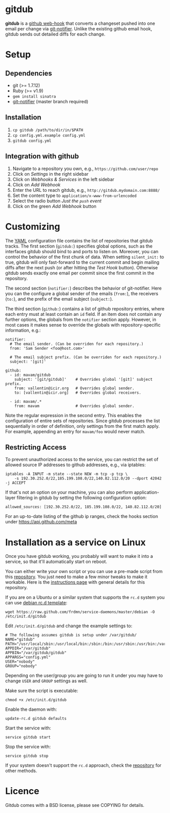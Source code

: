 gitdub
======

**gitdub** is a [github web-hook][post-receive-hook] that converts a
changeset pushed into one email per change via [git-notifier][git-notifier].
Unlike the existing github email hook, gitdub sends out detailed diffs for each
change.

Setup
=====

Dependencies
------------

  - git (>= 1.7.12)
  - Ruby (>= v1.9)
  - `gem install sinatra`
  - [git-notifier][git-notifier] (master branch required)

Installation
------------

  1. `cp gitdub /path/to/dir/in/$PATH`
  1. `cp config.yml.example config.yml`
  1. `gitdub config.yml`

Integration with github
-----------------------

  1. Navigate to a repository you own, e.g., `https://github.com/user/repo`
  1. Click on *Settings* in the right sidebar
  1. Click on *Webhooks & Services* in the left sidebar
  1. Click on *Add Webhook*
  1. Enter the URL to reach gitdub, e.g., `http://gitdub.mydomain.com:8888/`
  1. Set the content type to `application/x-www-from-urlencoded`
  1. Select the radio button *Just the `push` event*
  1. Click on the green *Add Webhook* button

Customizing
===========

The [YAML](http://www.yaml.org) configuration file contains the list of
repositories that gitdub tracks. The first section (`gitdub:`) specifies global
options, such as the interfaces gitdub should bind to and ports to listen on. 
Moreover, you can control the behavior of the first chunk of data. When setting
`silent_init:` to true, gitdub will only fast-forward to the current commit and
begin mailing diffs after the next push (or after hitting the *Test Hook*
button). Otherwise gitdub sends exactly one email per commit since the first
commit in the repository.

The second section (`notifier:`) describes the behavior of git-notifier. Here you
can the configure a global sender of the emails (`from:`), the receivers
(`to:`), and the prefix of the email subject (`subject:`).

The third section (`github:`) contains a list of github repository entries,
where each entry must at least contain an `id` field. If an item does not
contain any further options, the globals from the `notifier` section apply.
However, in most cases it makes sense to override the globals with
repository-specific information, e.g.:

    notifier:
      # The email sender. (Can be overriden for each repository.)
      from: 'Sam Sender <foo@host.com>'

      # The email subject prefix. (Can be overriden for each repository.)
      subject: '[git]'

    github:
      - id: mavam/gitdub
        subject: '[git/gitdub]'    # Overrides global '[git]' subject prefix.
        from: vallentin@icir.org   # Overrides global sender.
        to: [vallentin@icir.org]   # Overrides global receivers.

      - id: mavam/.*
        from: mavam                # Overrides global sender.

Note the regular expression in the second entry. This enables the configuration
of entire sets of repositories. Since gitdub processes the list sequentially in
order of definition, only settings from the first match apply. For example,
appending an entry for `mavam/foo` would never match.

Restricting Access
------------------

To prevent unauthorized access to the service, you can restrict the set of
allowed source IP addresses to github addresses, e.g., via iptables:

    iptables -A INPUT -m state --state NEW -m tcp -p tcp \
        -s 192.30.252.0/22,185.199.108.0/22,140.82.112.0/20 --dport 42042 -j ACCEPT

If that's not an option on your machine, you can also perform application-layer
filtering in gitdub by setting the following configuration option:

    allowed_sources: [192.30.252.0/22, 185.199.108.0/22, 140.82.112.0/20]

For an up-to-date listing of the github ip ranges, check the hooks section under 
https://api.github.com/meta 

Installation as a service on Linux
==================================
Once you have gitdub working, you probably will want to make it into a service, so that it'll automatically start on reboot.

You can either write your own script or you can use a pre-made script from this [repository](https://github.com/frdmn/service-daemons/). You just need to make a few minor tweaks to make it workable. Here is the [instructions page](https://blog.frd.mn/how-to-set-up-proper-startstop-services-ubuntu-debian-mac-windows/) with general details for this repository.

If you are on a Ubuntu or a similar system that supports the `rc.d` system you can use [debian rc.d template](https://github.com/frdmn/service-daemons/blob/master/debian):

    wget https://raw.github.com/frdmn/service-daemons/master/debian -O /etc/init.d/gitdub

Edit `/etc/init.d/gitdub` and change the example settings to:

    # The following assumes gitdub is setup under /var/gitdub/
    NAME="gitdub"
    PATH="/usr/local/sbin:/usr/local/bin:/sbin:/bin:/usr/sbin:/usr/bin:/var/gitdub"
    APPDIR="/var/gitdub"
    APPBIN="/var/gitdub/gitdub"
    APPARGS="config.yml"
    USER="nobody"
    GROUP="nobody"

Depending on the user/group you are going to run it under you may have to change `USER` and `GROUP` settings as well.

Make sure the script is executable:

    chmod +x /etc/init.d/gitdub

Enable the daemon with:

    update-rc.d gitdub defaults

Start the service with:

    service gitdub start

Stop the service with:

    service gitdub stop

If your system doesn't support the `rc.d` approach, check the [repository](https://github.com/frdmn/service-daemons/) for other methods.

Licence
=======

Gitdub comes with a BSD license, please see COPYING for details.

[git-notifier]: http://www.icir.org/robin/git-notifier
[sinatra]: http://www.sinatrarb.com
[post-receive-hook]: https://help.github.com/articles/post-receive-hooks
